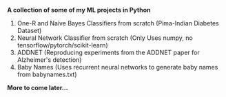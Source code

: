 **A collection of some of my ML projects in Python**
1. One-R and Naive Bayes Classifiers from scratch (Pima-Indian Diabetes Dataset)
2. Neural Network Classifier from scratch (Only Uses numpy, no tensorflow/pytorch/scikit-learn)
3. ADDNET (Reproducing experiments from the ADDNET paper for Alzheimer's detection)
4. Baby Names (Uses recurrent neural networks to generate baby names from babynames.txt)
 
**More to come later...**
